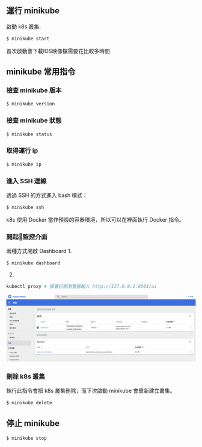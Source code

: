 ## 運行 minikube
啟動 k8s 叢集:

```bash
$ minikube start
```

首次啟動會下載IOS映像檔需要花比較多時間

## minikube 常用指令
### 檢查 minikube 版本
```bash
$ minikube version
```

### 檢查 minikube 狀態
```bash
$ minikube status
```

### 取得運行 ip
```bash
$ minikube ip
```

### 進入 SSH 連線
透過 SSH 的方式進入 bash 模式：
```bash
$ minikube ssh
```

k8s 使用 Docker 當作預設的容器環境，所以可以在裡面執行 Docker 指令。

### 開起監控介面

兩種方式開啟 Dashboard
1. 
```bash
$ minikube dashboard
```

2. 
```bash
kubectl proxy # 接著打開瀏覽器輸入 http://127.0.0.1:8001/ui
```

<img src="./images/part2/img01.png">

### 刪除 k8s 叢集
執行此指令會把 k8s 叢集刪除，而下次啟動 minikube 會重新建立叢集。
```bash
$ minikube delete
```

## 停止 minikube
```bash
$ minikube stop
```
